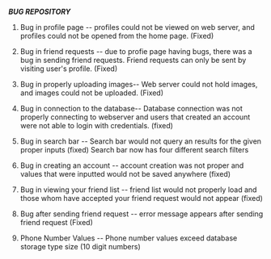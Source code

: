 ***BUG REPOSITORY***


1) Bug in profile page -- profiles could not be viewed on web server, 
and profiles could not be opened from the home page. (Fixed)

2) Bug in friend requests -- due to profie page having bugs, there was a bug in sending 
friend requests. Friend requests can only be sent by visiting user's profile. (Fixed)

3) Bug in properly uploading images-- Web server could not hold images, and images could not be uploaded. 
(Fixed)

4) Bug in connection to the database-- Database connection was not properly connecting to webserver and users that created
an account were not able to login with credentials. (fixed)

5) Bug in search bar -- Search bar would not query an results for the given proper inputs (fixed) Search bar now has
four different search filters

6) Bug in creating an account -- account creation was not proper and values that were inputted would not
be saved anywhere (fixed)

7) Bug in viewing your friend list -- friend list would not properly load and those whom 
have accepted your friend request would not appear (fixed)

8) Bug after sending friend request -- error message appears after sending friend request 
(Fixed)

9) Phone Number Values -- Phone number values exceed database storage type size (10 digit numbers)
